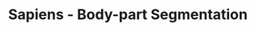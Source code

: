 ---
title: Sapiens - Body-part Segmentation
emoji: 👅
colorFrom: purple
colorTo: blue
sdk: gradio
sdk_version: 4.37.2
python_version: 3.10.14
app_file: app.py
pinned: false
license: cc-by-nc-4.0
short_description: Human parsing model by Meta Reality Labs
---